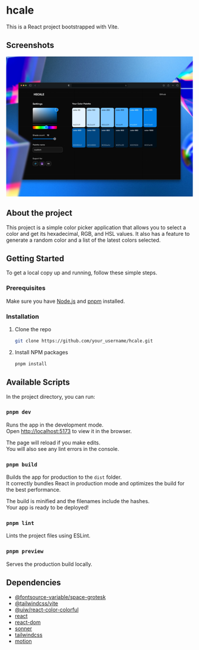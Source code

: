 # hcale

This is a React project bootstrapped with Vite.

## Screenshots
![Screenshot](./public/screenshot.jpg)

## About the project

This project is a simple color picker application that allows you to select a color and get its hexadecimal, RGB, and HSL values. It also has a feature to generate a random color and a list of the latest colors selected.

## Getting Started

To get a local copy up and running, follow these simple steps.

### Prerequisites

Make sure you have [Node.js](https://nodejs.org/) and [pnpm](https://pnpm.io/) installed.

### Installation

1. Clone the repo
   ```sh
   git clone https://github.com/your_username/hcale.git
   ```
2. Install NPM packages
   ```sh
   pnpm install
   ```

## Available Scripts

In the project directory, you can run:

### `pnpm dev`

Runs the app in the development mode.<br>
Open [http://localhost:5173](http://localhost:5173) to view it in the browser.

The page will reload if you make edits.<br>
You will also see any lint errors in the console.

### `pnpm build`

Builds the app for production to the `dist` folder.<br>
It correctly bundles React in production mode and optimizes the build for the best performance.

The build is minified and the filenames include the hashes.<br>
Your app is ready to be deployed!

### `pnpm lint`

Lints the project files using ESLint.

### `pnpm preview`

Serves the production build locally.

## Dependencies

- [@fontsource-variable/space-grotesk](https://www.npmjs.com/package/@fontsource-variable/space-grotesk)
- [@tailwindcss/vite](https://www.npmjs.com/package/@tailwindcss/vite)
- [@uiw/react-color-colorful](https://www.npmjs.com/package/@uiw/react-color-colorful)
- [react](https://www.npmjs.com/package/react)
- [react-dom](https://www.npmjs.com/package/react-dom)
- [sonner](https://www.npmjs.com/package/sonner)
- [tailwindcss](https://www.npmjs.com/package/tailwindcss)
- [motion](https://www.npmjs.com/package/motion)

